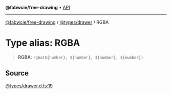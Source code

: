 **@fabwcie/free-drawing** • [API](../../../README.md)

***

[@fabwcie/free-drawing](../../../README.md) / [@types/drawer](../README.md) / RGBA

# Type alias: RGBA

> **RGBA**: ```rgba(${number}, ${number}, ${number}, ${number})```

## Source

[@types/drawer.d.ts:19](https://github.com/fabienwnklr/free-drawing/blob/master/src/@types/drawer.d.ts#L19)

